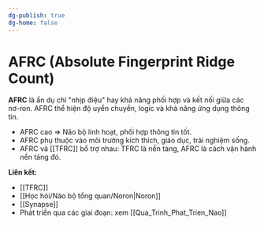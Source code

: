 ```yaml
---
dg-publish: true
dg-home: false
---
```

# AFRC (Absolute Fingerprint Ridge Count)

**AFRC** là ẩn dụ chỉ "nhịp điệu" hay khả năng phối hợp và kết nối giữa các nơ-ron. AFRC thể hiện độ uyển chuyển, logic và khả năng ứng dụng thông tin.

- AFRC cao ⇒ Não bộ linh hoạt, phối hợp thông tin tốt.
- AFRC phụ thuộc vào môi trường kích thích, giáo dục, trải nghiệm sống.
- AFRC và [[TFRC]] bổ trợ nhau: TFRC là nền tảng, AFRC là cách vận hành nền tảng đó.

**Liên kết:**
- [[TFRC]]
- [[Học hỏi/Não bộ tổng quan/Noron|Noron]]
- [[Synapse]]
- Phát triển qua các giai đoạn: xem [[Qua_Trinh_Phat_Trien_Nao]]